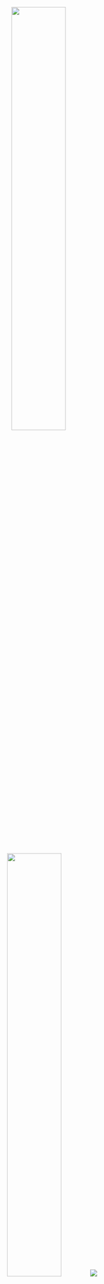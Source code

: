 <p align="center">
  
  <img height="50%" width="auto" src ="https://github-readme-stats.vercel.app/api?username=SEGAMU&show_icons=true&count_private=true&theme=slateorange&hide_border=true&bg_color=00000000&custom_title=Stats">
  
  <img height="50%" width="auto" src ="https://github-readme-stats.vercel.app/api/top-langs/?username=SEGAMU&layout=compact&hide_border=true&theme=slateorange&bg_color=00000000&langs_count=5">
  
  <img src ="https://github-readme-streak-stats.herokuapp.com?user=SEGAMU&theme=great-gatsby&hide_border=true&background=00000000">
  
</p>


<!--
**SEGAMU/SEGAMU** is a ✨ _special_ ✨ repository because its `README.md` (this file) appears on your GitHub profile.

Here are some ideas to get you started:

- 🔭 I’m currently working on ...
- 🌱 I’m currently learning ...
- 👯 I’m looking to collaborate on ...
- 🤔 I’m looking for help with ...
- 💬 Ask me about ...
- 📫 How to reach me: ...
- 😄 Pronouns: ...
- ⚡ Fun fact: ...
-->
